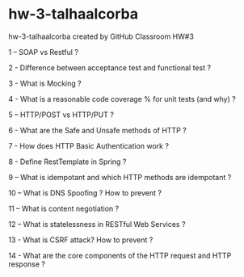 # hw-3-talhaalcorba
hw-3-talhaalcorba created by GitHub Classroom
HW#3

1 – SOAP vs Restful ?

2 - Difference between acceptance test and functional test ?

3 - What is Mocking ?

4 - What is a reasonable code coverage % for unit tests (and why) ?

5 – HTTP/POST vs HTTP/PUT ?

6 - What are the Safe and Unsafe methods of HTTP ?

7 - How does HTTP Basic Authentication work ?

8 - Define RestTemplate in Spring ?

9 – What is idempotant and which HTTP methods are idempotant ?

10 – What is DNS Spoofing ? How to prevent ?

11 – What is content negotiation ?

12 – What is statelessness in RESTful Web Services ?

13 - What is CSRF attack? How to prevent ?

14 - What are the core components of the HTTP request and HTTP response ?

